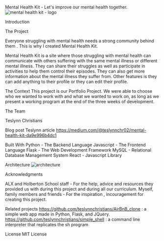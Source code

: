 Mental Health Kit - Let's improve our mental health together.
![mental health kit - logo](https://user-images.githubusercontent.com/104847651/223721986-6ad4772a-5677-4e1b-86fa-a60b5ffb6e3d.png)

Introduction

The Project

Everyone struggling with mental health needs a strong community behind them . This is why I created Mental Health Kit.

Mental Health Kit is a site where those struggling with mental health can communicate with others suffering with the same mental illness or different mental illness. They can share their struggles as well as participate in activities to help them control their episodes. They can also get more information about the mental illness they suffer from. 
Other features is they can add anything to their profile or they can edit their profile.

The Context
This project is our Portfolio Project. We were able to choose who we wanted to work with and what we wanted to work on, as long as we present a working program at the end of the three weeks of development.

The Team 

Teslynn Christians 

Blog post
Teslynn article https://medium.com/@teslynnchr02/mental-health-kit-da9e996b4dc1

Built With
Python - The Backend Language
Javascript - The Frontend Language
Flask - The Web Development Framework
MySQL - Relational Database Management System
React - Javascript Library

Architecture
![architecture](https://user-images.githubusercontent.com/104847651/223724983-0f7349c8-737e-4d30-82e4-b6b7d6822bd0.png)

Acknowledgments

ALX and Holberton School staff - For the help, advice and resources they provided us with during this project and during all our curriculum.
Myself, family members and friends - For the inspiration , incouragement for creating this project.

Related projects
https://github.com/teslynnchristians/AirBnB_clone :  a simple web app made in Python, Flask, and JQuery.
https://github.com/teslynnchristians/simple_shell :  a command line interpreter that replicates the sh program

License 
MIT License
